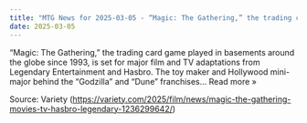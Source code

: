 ```yaml
---
title: "MTG News for 2025-03-05 - “Magic: The Gathering,” the trading card game play..."
date: 2025-03-05
---
```


“Magic: The Gathering,” the trading card game played in basements around the globe since 1993, is set for major film and TV adaptations from Legendary Entertainment and Hasbro. The toy maker and Hollywood mini-major behind the “Godzilla” and “Dune” franchises… Read more »

Source: Variety (https://variety.com/2025/film/news/magic-the-gathering-movies-tv-hasbro-legendary-1236299642/)
